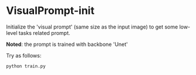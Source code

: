 # VisualPrompt-init
Initialize the 'visual prompt' (same size as the input image) to get some low-level tasks related prompt.

**Noted**: the prompt is trained with backbone 'Unet'

Try as follows:

```shell
python train.py
```

